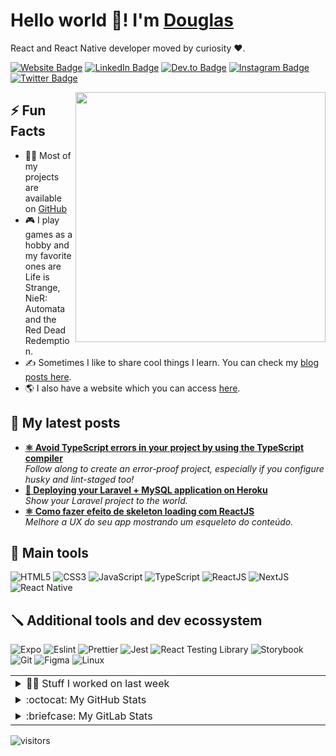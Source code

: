 
<h1>Hello world 👋! I'm <a href="https://douglasgoulart.com">Douglas</a></h1> 
<p>
    React and React Native developer moved by curiosity ❤️.
</p>
<p>
    <a href="https://douglasgoulart.com" target="_blank" rel="noreferrer"><img src="https://img.shields.io/badge/website-000000?style=for-the-badge&logo=About.me&logoColor=white" target="_blank" rel="noreferrer" alt="Website Badge"></a> 
    <a href="https://www.linkedin.com/in/douglaspigoulart/" target="_blank" rel="noreferrer"><img src="https://img.shields.io/badge/LinkedIn-0077B5?style=for-the-badge&logo=linkedin&logoColor=white" alt="LinkedIn Badge"></a> 
    <a href="https://dev.to/doougui" target="_blank" rel="noreferrer"><img src="https://img.shields.io/badge/-@doougui-E5989B?style=for-the-badge&logo=Dev.to&logoColor=white" target="_blank" rel="noreferrer" alt="Dev.to Badge"></a> 
    <a href="https://instagram.com/doug_pg" target="_blank" rel="noreferrer"><img src="https://img.shields.io/badge/Instagram-E4405F?style=for-the-badge&logo=instagram&logoColor=white" alt="Instagram Badge"></a>
    <a href="https://twitter.com/oDougui" target="_blank" rel="noreferrer"><img src="https://img.shields.io/badge/Twitter-1DA1F2?style=for-the-badge&logo=twitter&logoColor=white" target="_blank" rel="noreferrer" alt="Twitter Badge"></a>
</p>

<img align="right" src="https://media.giphy.com/media/btTrrWDAyop8c/giphy.gif" width="400" />

<h2>⚡️ Fun Facts</h2>
<ul>
    <li>👨‍💻 Most of my projects are available on <a href="https://github.com/doougui">GitHub</a></li>
    <li>🎮 I play games as a hobby and my favorite ones are Life is Strange, NieR: Automata and the Red Dead Redemption.</li>
    <li>✍️ Sometimes I like to share cool things I learn. You can check my <a href="https://dev.to/doougui">blog posts here</a>.</li>
    <li>🌎 I also have a website which you can access <a href="https://douglasgoulart.com">here</a>.</li>
</ul>

<h2>📘 My latest posts</h2>
<ul>
  <li><a href="https://dev.to/doougui/avoid-typescript-errors-in-your-project-by-using-the-typescript-compiler-287"><b>⚛️ Avoid TypeScript errors in your project by using the TypeScript compiler</b></a><br/><i>Follow along to create an error-proof project, especially if you configure husky and lint-staged too!</i></li>
  <li><a href="https://dev.to/doougui/deploying-your-laravel-mysql-application-on-heroku-5d92"><b>🚀 Deploying your Laravel + MySQL application on Heroku</b></a><br/><i>Show your Laravel project to the world.</i></li>
  <li><a href="https://dev.to/doougui/como-fazer-efeito-de-skeleton-loading-com-react-hooks-23hp"><b>⚛️ Como fazer efeito de skeleton loading com ReactJS</b></a><br/><i>Melhore a UX do seu app mostrando um esqueleto do conteúdo.</i></li>
</ul>

## 🧰 Main tools

![HTML5](https://img.shields.io/badge/html5-%23E34F26.svg?style=for-the-badge&logo=html5&logoColor=white)
![CSS3](https://img.shields.io/badge/css3-%231572B6.svg?style=for-the-badge&logo=css3&logoColor=white)
![JavaScript](https://img.shields.io/badge/javascript-000?style=for-the-badge&logo=javascript&logoColor=333333&color=F7E018)
![TypeScript](https://img.shields.io/badge/typescript-6DA55F?style=for-the-badge&logo=typescript&logoColor=white&color=3179C7)
![ReactJS](https://img.shields.io/badge/react-C.svg?style=for-the-badge&logo=react&color=282C34)
![NextJS](https://img.shields.io/badge/next%20js%20-%23000000.svg?&style=for-the-badge&logo=next.js&logoColor=white)
![React Native](https://img.shields.io/badge/react%20native-000?style=for-the-badge&logo=react&logoColor=white&color=61dafb)

## 🪛 Additional tools and dev ecossystem

![Expo](https://img.shields.io/badge/Expo-000?style=for-the-badge&logo=expo&logoColor=white&color=5c49eb)
![Eslint](https://img.shields.io/badge/eslint%20-%23000000.svg?&style=for-the-badge&logo=eslint&logoColor=white&color=4B32C3)
![Prettier](https://img.shields.io/badge/prettier%20-%23000000.svg?&style=for-the-badge&logo=prettier&logoColor=black&color=f8bc45)
![Jest](https://img.shields.io/badge/jest%20-%23000000.svg?&style=for-the-badge&logo=jest&logoColor=&color=c21325)
![React Testing Library](https://img.shields.io/badge/testing%20library-%23000000.svg?&style=for-the-badge&logo=testing-library&color=242526)
![Storybook](https://img.shields.io/badge/storybook-%23000000.svg?&style=for-the-badge&logo=storybook&color=059DFD)
![Git](https://img.shields.io/badge/git-%23F05033.svg?style=for-the-badge&logo=git&logoColor=white)
![Figma](https://img.shields.io/badge/figma-C.svg?style=for-the-badge&logo=figma&color=fff)
![Linux](https://img.shields.io/badge/linux-C.svg?style=for-the-badge&logo=linux&logoColor=000&color=FF0)

<table>
  <tr>
    <td valign="top" width="50%">
      <details>
        <summary>👨‍💻 Stuff I worked on last week</summary>
        <div align="center">
          <img src="https://github-readme-stats.vercel.app/api/wakatime?username=@Doougui&show_icons=true&title_color=fff&icon_color=79ff97&text_color=9f9f9f&bg_color=151515" alt="Douglas' WakaTime Stats" />
        </div>
      </details>
    </td>
  </tr>
  <tr>
    <td valign="top" width="50%">
      <details>
        <summary>:octocat: My GitHub Stats</summary>
        <a href="https://github.com/anuraghazra/github-readme-stats">
          <img src="https://github-readme-stats.vercel.app/api/?username=doougui&show_icons=true&title_color=fff&icon_color=79ff97&text_color=9f9f9f&bg_color=151515" />
        </a>
      </details>
    </td>
  </tr>
  <tr>
    <td valign="top" width="50%">
      <details>
        <summary>:briefcase: My GitLab Stats</summary>
        <a href="https://gitlab.com/douglaspigoulart">
          <img src="https://combinedcodingstats.azurewebsites.net/gitlab/douglaspigoulart?platform=github&theme=dark&animation=false" />
        </a>
      </details>
    </td>
  </tr>
</table>

<p><img src="https://visitor-badge.glitch.me/badge?page_id=doougui.doougui" alt="visitors"></p>
